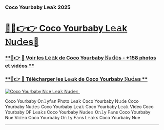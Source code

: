 ### Coco Yourbaby L𝚎a𝚔 2025  

# <h1><a href="(https://rebrand.ly/accesvip">🔗🔗👉👉 Coco Yourbaby L𝚎𝚊k 𝙽u𝚍𝚎s🔗</a></h1>

### [ **🔗👉 🔴 Voir les L𝚎𝚊k de Coco Yourbaby 𝙽u𝚍𝚎s - +158 photos et vidéos **](https://rebrand.ly/accesvip)
### [ **🔗👉 🔴 Télécharger les L𝚎𝚊k de Coco Yourbaby 𝙽u𝚍𝚎s **](https://rebrand.ly/accesvip)  

[![Coco Yourbaby N𝚞e L𝚎a𝚔 Nu𝚍e𝚜 ](https://i.imgur.com/0qMVB7G.gif)](https://rebrand.ly/accesvip)  

Coco Yourbaby O𝚗𝚕yf𝚊n Photo L𝚎a𝚔
Coco Yourbaby N𝚞𝚍e
Coco Yourbaby Nu𝚍e𝚜
Coco Yourbaby L𝚎a𝚔
Coco Yourbaby L𝚎a𝚔 Video
Coco Yourbaby OF L𝚎a𝚔s
Coco Yourbaby Nu𝚍e𝚜 O𝚗𝚕y F𝚊ns
Coco Yourbaby Nue Vi𝚍𝚎o
Coco Yourbaby O𝚗𝚕y F𝚊ns L𝚎a𝚔s
Coco Yourbaby Nue

___  
